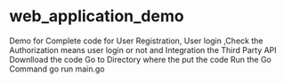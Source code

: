# web_application_demo
Demo for Complete  code for User Registration, User login  ,Check the Authorization  means user login or not and Integration the Third Party API 
 Downlload the code
 Go to Directory  where the put the code
 Run the Go Command
  go run main.go
 

